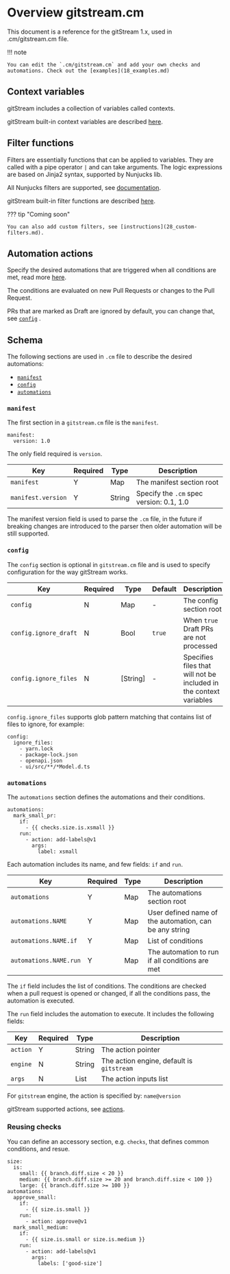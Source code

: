 # Overview gitstream.cm

This document is a reference for the gitStream 1.x, used in .cm/gitstream.cm file.

!!! note 

    You can edit the `.cm/gitstream.cm` and add your own checks and automations. Check out the [examples](18_examples.md) 

## Context variables

gitStream includes a collection of variables called contexts.

gitStream built-in context variables are described [here](21_gitstream-context.md).

## Filter functions

Filters are essentially functions that can be applied to variables. They are called with a pipe operator `|` and can take arguments. The logic expressions are based on Jinja2 syntax, supported by Nunjucks lib.

All Nunjucks filters are supported, see [documentation](https://mozilla.github.io/nunjucks/templating.html#builtin-filters).

gitStream built-in filter functions are described [here](23_gitstream-filters.md).

??? tip "Coming soon"

	You can also add custom filters, see [instructions](28_custom-filters.md).

## Automation actions

Specify the desired automations that are triggered when all conditions are met, read more [here](25_gitstream-actions.md).

The conditions are evaluated on new Pull Requests or changes to the Pull Request. 

PRs that are marked as Draft are ignored by default, you can change that, see [`config`](#config) .

## Schema

The following sections are used in `.cm` file to describe the desired automations:

- [`manifest`](#manifest)
- [`config`](#config)
- [`automations`](#automations)

### `manifest`

The first section in a `gitstream.cm` file is the `manifest`.

```yaml+jinja
manifest: 
  version: 1.0
```

The only field required is `version`.

| Key         | Required | Type    | Description                              |
| ----------- | ---------|---------|----------------------------------------- |
| `manifest`         | Y        | Map     | The manifest section root                |
| `manifest.version` | Y        | String  | Specify the `.cm` spec version: 0.1, 1.0 |

The manifest version field is used to parse the `.cm` file, in the future if breaking changes are introduced to the parser then older automation will be still supported.

### `config`

The `config` section is optional in `gitstream.cm` file and is used to specify configuration for the way gitStream works.


| Key         | Required | Type    |  Default | Description                              |
| ----------- | ---------|---------|----------|------------------------------ |
| `config`              | N | Map   | - | The config section root                |
| `config.ignore_draft` | N | Bool  | `true` | When `true` Draft PRs are not processed |
| `config.ignore_files` | N | [String]   | - | Specifies files that will not be included in the context variables |

`config.ignore_files` supports glob pattern matching that contains list of files to ignore, for example:

```yaml+jinja
config:
  ignore_files:
    - yarn.lock
    - package-lock.json
    - openapi.json
    - ui/src/**/*Model.d.ts
```

### `automations` 

The `automations` section defines the automations and their conditions. 

```yaml+jinja
automations:
  mark_small_pr:
    if:
      - {{ checks.size.is.xsmall }}
    run:
      - action: add-labels@v1
        args:
          label: xsmall
```

Each automation includes its name, and few fields: `if` and `run`.

| Key        | Required  | Type    | Description                                     |
|------------|-----------|---------|------------------------------------------------ |
| `automations`  | Y        | Map     | The automations section root     |
| `automations.NAME`     | Y | Map | User defined name of the automation, can be any string       |
| `automations.NAME.if`  | Y | Map | List of conditions                               |
| `automations.NAME.run` | Y | Map | The automation to run if all conditions are met |

The `if` field includes the list of conditions. The conditions are checked when a pull request 
is opened or changed, if all the conditions pass, the automation is executed.

The `run` field includes the automation to execute. It includes the following fields:

| Key         | Required | Type    | Description                                     |
| ----------- | ---------|---------|------------------------------------------------ |
| `action`    | Y        | String  | The action pointer                              |
| `engine`    | N        | String  | The action engine, default is `gitstream`       |
| `args`      | N        | List    | The action inputs list                          |

For `gitstream` engine, the action is specified by: `name@version`

gitStream supported actions, see [actions](25_gitstream-actions.md).

### Reusing checks

You can define an accessory section, e.g. `checks`, that defines common conditions, and resue.  

```yaml+jinja
size:
  is:
    small: {{ branch.diff.size < 20 }}
    medium: {{ branch.diff.size >= 20 and branch.diff.size < 100 }}
    large: {{ branch.diff.size >= 100 }}
automations:
  approve_small:
    if:
      - {{ size.is.small }}
    run:
      - action: approve@v1
  mark_small_medium:
    if:
      - {{ size.is.small or size.is.medium }}
    run:
      - action: add-labels@v1
        args:
          labels: ['good-size']

```